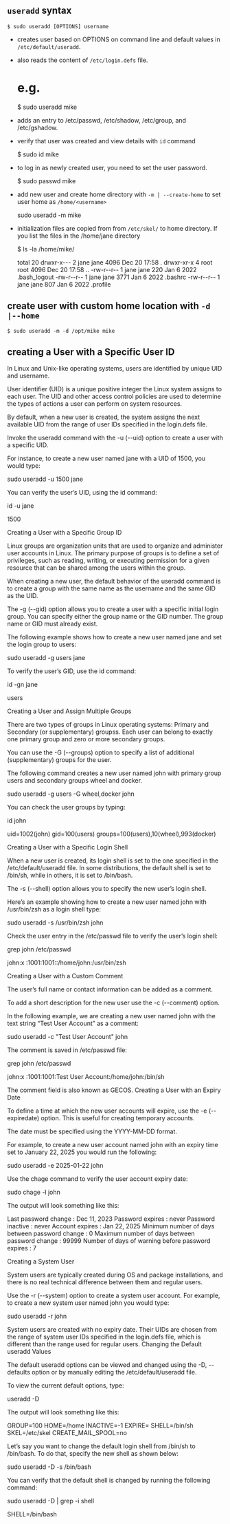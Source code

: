 
## `useradd` syntax

    $ sudo useradd [OPTIONS] username

- creates user based on OPTIONS on command line and default values in `/etc/default/useradd`.

- also reads the content of `/etc/login.defs` file.

    # e.g.
    $ sudo useradd mike

- adds an entry to /etc/passwd, /etc/shadow, /etc/group, and /etc/gshadow.

- verify that user was created and view details with `id` command

    $ sudo id mike

- to log in as newly created user, you need to set the user password.

    $ sudo passwd mike

- add new user and create home directory with `-m | --create-home` to set user home as `/home/<username>`

    sudo useradd -m mike

- initialization files are copied from from `/etc/skel/` to home directory. If you list the files in the /home/jane directory

    $ ls -la /home/mike/

    total 20
    drwxr-x--- 2 jane jane 4096 Dec 20 17:58 .
    drwxr-xr-x 4 root root 4096 Dec 20 17:58 ..
    -rw-r--r-- 1 jane jane  220 Jan  6  2022 .bash_logout
    -rw-r--r-- 1 jane jane 3771 Jan  6  2022 .bashrc
    -rw-r--r-- 1 jane jane  807 Jan  6  2022 .profile

## create user with custom home location with `-d |--home` 


    $ sudo useradd -m -d /opt/mike mike

## creating a User with a Specific User ID

In Linux and Unix-like operating systems, users are identified by unique UID and username.

User identifier (UID) is a unique positive integer the Linux system assigns to each user. The UID and other access control policies are used to determine the types of actions a user can perform on system resources.

By default, when a new user is created, the system assigns the next available UID from the range of user IDs specified in the login.defs file.

Invoke the useradd command with the -u (--uid) option to create a user with a specific UID.

For instance, to create a new user named jane with a UID of 1500, you would type:

sudo useradd -u 1500 jane

You can verify the user’s UID, using the id command:

id -u jane

1500

Creating a User with a Specific Group ID

Linux groups are organization units that are used to organize and administer user accounts in Linux. The primary purpose of groups is to define a set of privileges, such as reading, writing, or executing permission for a given resource that can be shared among the users within the group.

When creating a new user, the default behavior of the useradd command is to create a group with the same name as the username and the same GID as the UID.

The -g (--gid) option allows you to create a user with a specific initial login group. You can specify either the group name or the GID number. The group name or GID must already exist.

The following example shows how to create a new user named jane and set the login group to users:

sudo useradd -g users jane

To verify the user’s GID, use the id command:

id -gn jane

users

Creating a User and Assign Multiple Groups

There are two types of groups in Linux operating systems: Primary and Secondary (or supplementary) groupss. Each user can belong to exactly one primary group and zero or more secondary groups.

You can use the -G (--groups) option to specify a list of additional (supplementary) groups for the user.

The following command creates a new user named john with primary group users and secondary groups wheel and docker.

sudo useradd -g users -G wheel,docker john

You can check the user groups by typing:

id john

uid=1002(john) gid=100(users) groups=100(users),10(wheel),993(docker)

Creating a User with a Specific Login Shell

When a new user is created, its login shell is set to the one specified in the /etc/default/useradd file. In some distributions, the default shell is set to /bin/sh, while in others, it is set to /bin/bash.

The -s (--shell) option allows you to specify the new user’s login shell.

Here’s an example showing how to create a new user named john with /usr/bin/zsh as a login shell type:

sudo useradd -s /usr/bin/zsh john

Check the user entry in the /etc/passwd file to verify the user’s login shell:

grep john /etc/passwd

john:x :1001:1001::/home/john:/usr/bin/zsh

Creating a User with a Custom Comment

The user’s full name or contact information can be added as a comment.

To add a short description for the new user use the -c (--comment) option.

In the following example, we are creating a new user named john with the text string “Test User Account” as a comment:

sudo useradd -c "Test User Account" john

The comment is saved in /etc/passwd file:

grep john /etc/passwd

john:x :1001:1001:Test User Account:/home/john:/bin/sh

The comment field is also known as GECOS.
Creating a User with an Expiry Date

To define a time at which the new user accounts will expire, use the -e (--expiredate) option. This is useful for creating temporary accounts.

The date must be specified using the YYYY-MM-DD format.

For example, to create a new user account named john with an expiry time set to January 22, 2025 you would run the following:

sudo useradd -e 2025-01-22 john

Use the chage command to verify the user account expiry date:

sudo chage -l john

The output will look something like this:

Last password change					: Dec 11, 2023
Password expires					: never
Password inactive					: never
Account expires						: Jan 22, 2025
Minimum number of days between password change		: 0
Maximum number of days between password change		: 99999
Number of days of warning before password expires	: 7

Creating a System User

System users are typically created during OS and package installations, and there is no real technical difference between them and regular users.

Use the -r (--system) option to create a system user account. For example, to create a new system user named john you would type:

sudo useradd -r john

System users are created with no expiry date. Their UIDs are chosen from the range of system user IDs specified in the login.defs file, which is different than the range used for regular users.
Changing the Default useradd Values

The default useradd options can be viewed and changed using the -D, --defaults option or by manually editing the /etc/default/useradd file.

To view the current default options, type:

useradd -D

The output will look something like this:

GROUP=100
HOME=/home
INACTIVE=-1
EXPIRE=
SHELL=/bin/sh
SKEL=/etc/skel
CREATE_MAIL_SPOOL=no

Let’s say you want to change the default login shell from /bin/sh to /bin/bash. To do that, specify the new shell as shown below:

sudo useradd -D -s /bin/bash

You can verify that the default shell is changed by running the following command:

sudo useradd -D | grep -i shell

SHELL=/bin/bash

